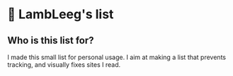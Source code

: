 # 🌚 LambLeeg's list

## Who is this list for?

I made this small list for personal usage. I aim at making a list that prevents tracking, and visually fixes sites I read.
